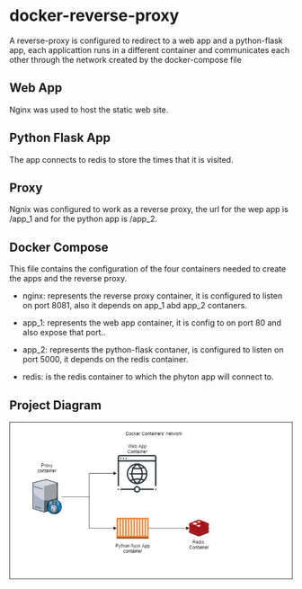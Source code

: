 # docker-reverse-proxy

A reverse-proxy is configured to redirect to a web app and a python-flask app, each applicattion runs in a different container and communicates each other through the network created by the docker-compose file

## Web App
Nginx was used to host the static web site. 

## Python Flask App
The app connects to redis to store the times that it is visited. 

## Proxy
Ngnix was configured to work as a reverse proxy, the url for the wep app is /app_1 and for the python app is /app_2.

## Docker Compose

This file contains the configuration of the four containers needed to create the apps and the reverse proxy.

* nginx: represents the reverse proxy container,  it is configured to listen on port 8081, also it depends on app_1 abd app_2 contaners.

* app_1: represents the web app container, it is config to on port 80 and also expose that port..

* app_2: represents the python-flask contaner, is configured to listen on port 5000, it depends on the redis container.

* redis: is the redis container to which the phyton app will connect to.

## Project Diagram
<img src="/architecture/architecture.jpg" alt="Project Diagram"/>